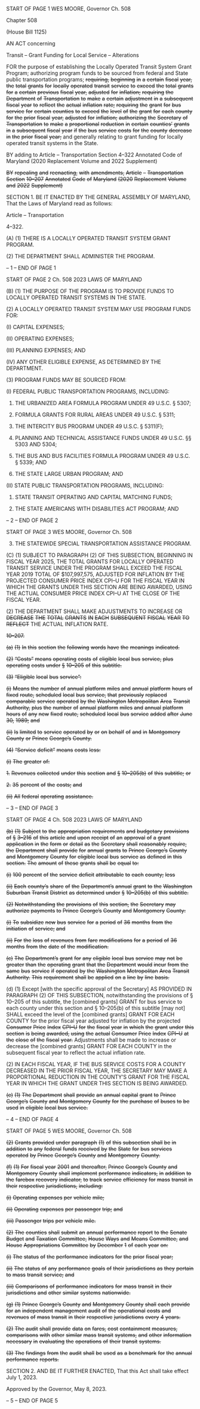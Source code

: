 START OF PAGE 1
WES MOORE, Governor Ch. 508

Chapter 508

(House Bill 1125)

AN ACT concerning

Transit – Grant Funding for Local Service – Alterations

FOR the purpose of establishing the Locally Operated Transit System Grant Program;
authorizing program funds to be sourced from federal and State public
transportation programs; ~~requiring,~~ ~~beginning~~ ~~in~~ ~~a~~ ~~certain~~ ~~fiscal~~ ~~year,~~ ~~the~~ ~~total~~
~~grants~~ ~~for~~ ~~locally~~ ~~operated~~ ~~transit~~ ~~service~~ ~~to~~ ~~exceed~~ ~~the~~ ~~total~~ ~~grants~~ ~~for~~ ~~a~~ ~~certain~~
~~previous~~ ~~fiscal~~ ~~year,~~ ~~adjusted~~ ~~for~~ ~~inflation;~~ ~~requiring~~ ~~the~~ ~~Department~~ ~~of~~
~~Transportation~~ ~~to~~ ~~make~~ ~~a~~ ~~certain~~ ~~adjustment~~ ~~in~~ ~~a~~ ~~subsequent~~ ~~fiscal~~ ~~year~~ ~~to~~ ~~reflect~~
~~the~~ ~~actual~~ ~~inflation~~ ~~rate;~~ ~~requiring~~ ~~the~~ ~~grant~~ ~~for~~ ~~bus~~ ~~service~~ ~~for~~ ~~certain~~ ~~counties~~ ~~to~~
~~exceed~~ ~~the~~ ~~level~~ ~~of~~ ~~the~~ ~~grant~~ ~~for~~ ~~each~~ ~~county~~ ~~for~~ ~~the~~ ~~prior~~ ~~fiscal~~ ~~year,~~ ~~adjusted~~ ~~for~~
~~inflation;~~ ~~authorizing~~ ~~the~~ ~~Secretary~~ ~~of~~ ~~Transportation~~ ~~to~~ ~~make~~ ~~a~~ ~~proportional~~
~~reduction~~ ~~in~~ ~~certain~~ ~~counties’~~ ~~grants~~ ~~in~~ ~~a~~ ~~subsequent~~ ~~fiscal~~ ~~year~~ ~~if~~ ~~the~~ ~~bus~~ ~~service~~
~~costs~~ ~~for~~ ~~the~~ ~~county~~ ~~decrease~~ ~~in~~ ~~the~~ ~~prior~~ ~~fiscal~~ ~~year;~~ and generally relating to grant
funding for locally operated transit systems in the State.

BY adding to
Article – Transportation
Section 4–322
Annotated Code of Maryland
(2020 Replacement Volume and 2022 Supplement)

~~BY~~ ~~repealing~~ ~~and~~ ~~reenacting,~~ ~~with~~ ~~amendments,~~
~~Article~~ ~~–~~ ~~Transportation~~
~~Section~~ ~~10–207~~
~~Annotated~~ ~~Code~~ ~~of~~ ~~Maryland~~
~~(2020~~ ~~Replacement~~ ~~Volume~~ ~~and~~ ~~2022~~ ~~Supplement)~~

SECTION 1. BE IT ENACTED BY THE GENERAL ASSEMBLY OF MARYLAND,
That the Laws of Maryland read as follows:

Article – Transportation

4–322.

(A) (1) THERE IS A LOCALLY OPERATED TRANSIT SYSTEM GRANT
PROGRAM.

(2) THE DEPARTMENT SHALL ADMINISTER THE PROGRAM.

– 1 –
END OF PAGE 1

START OF PAGE 2
Ch. 508 2023 LAWS OF MARYLAND

(B) (1) THE PURPOSE OF THE PROGRAM IS TO PROVIDE FUNDS TO
LOCALLY OPERATED TRANSIT SYSTEMS IN THE STATE.

(2) A LOCALLY OPERATED TRANSIT SYSTEM MAY USE PROGRAM
FUNDS FOR:

(I) CAPITAL EXPENSES;

(II) OPERATING EXPENSES;

(III) PLANNING EXPENSES; AND

(IV) ANY OTHER ELIGIBLE EXPENSE, AS DETERMINED BY THE
DEPARTMENT.

(3) PROGRAM FUNDS MAY BE SOURCED FROM:

(I) FEDERAL PUBLIC TRANSPORTATION PROGRAMS,
INCLUDING:

1. THE URBANIZED AREA FORMULA PROGRAM UNDER
49 U.S.C. § 5307;

2. FORMULA GRANTS FOR RURAL AREAS UNDER 49
U.S.C. § 5311;

3. THE INTERCITY BUS PROGRAM UNDER 49 U.S.C. §
5311(F);

4. PLANNING AND TECHNICAL ASSISTANCE FUNDS
UNDER 49 U.S.C. §§ 5303 AND 5304;

5. THE BUS AND BUS FACILITIES FORMULA PROGRAM
UNDER 49 U.S.C. § 5339; AND

6. THE STATE LARGE URBAN PROGRAM; AND

(II) STATE PUBLIC TRANSPORTATION PROGRAMS, INCLUDING:

1. STATE TRANSIT OPERATING AND CAPITAL
MATCHING FUNDS;

2. THE STATE AMERICANS WITH DISABILITIES ACT
PROGRAM; AND

– 2 –
END OF PAGE 2

START OF PAGE 3
WES MOORE, Governor Ch. 508

3. THE STATEWIDE SPECIAL TRANSPORTATION
ASSISTANCE PROGRAM.

(C) (1) SUBJECT TO PARAGRAPH (2) OF THIS SUBSECTION, BEGINNING IN
FISCAL YEAR 2025, THE TOTAL GRANTS FOR LOCALLY OPERATED TRANSIT SERVICE
UNDER THE PROGRAM SHALL EXCEED THE FISCAL YEAR 2019 TOTAL OF
$107,997,575, ADJUSTED FOR INFLATION BY THE PROJECTED CONSUMER PRICE
INDEX CPI–U FOR THE FISCAL YEAR IN WHICH THE GRANTS UNDER THIS SECTION
ARE BEING AWARDED, USING THE ACTUAL CONSUMER PRICE INDEX CPI–U AT THE
CLOSE OF THE FISCAL YEAR.

(2) THE DEPARTMENT SHALL MAKE ADJUSTMENTS TO INCREASE OR
~~DECREASE~~ ~~THE~~ ~~TOTAL~~ ~~GRANTS~~ ~~IN~~ ~~EACH~~ ~~SUBSEQUENT~~ ~~FISCAL~~ ~~YEAR~~ ~~TO~~ ~~REFLECT~~
THE ACTUAL INFLATION RATE.

~~10–207.~~

~~(a)~~ ~~(1)~~ ~~In~~ ~~this~~ ~~section~~ ~~the~~ ~~following~~ ~~words~~ ~~have~~ ~~the~~ ~~meanings~~ ~~indicated.~~

~~(2)~~ ~~“Costs”~~ ~~means~~ ~~operating~~ ~~costs~~ ~~of~~ ~~eligible~~ ~~local~~ ~~bus~~ ~~service,~~ ~~plus~~
~~operating~~ ~~costs~~ ~~under~~ ~~§~~ ~~10–205~~ ~~of~~ ~~this~~ ~~subtitle.~~

~~(3)~~ ~~“Eligible~~ ~~local~~ ~~bus~~ ~~service”:~~

~~(i)~~ ~~Means~~ ~~the~~ ~~number~~ ~~of~~ ~~annual~~ ~~platform~~ ~~miles~~ ~~and~~ ~~annual~~ ~~platform~~
~~hours~~ ~~of~~ ~~fixed~~ ~~route,~~ ~~scheduled~~ ~~local~~ ~~bus~~ ~~service,~~ ~~that~~ ~~previously~~ ~~replaced~~ ~~comparable~~
~~service~~ ~~operated~~ ~~by~~ ~~the~~ ~~Washington~~ ~~Metropolitan~~ ~~Area~~ ~~Transit~~ ~~Authority,~~ ~~plus~~ ~~the~~ ~~number~~
~~of~~ ~~annual~~ ~~platform~~ ~~miles~~ ~~and~~ ~~annual~~ ~~platform~~ ~~hours~~ ~~of~~ ~~any~~ ~~new~~ ~~fixed~~ ~~route,~~ ~~scheduled~~ ~~local~~
~~bus~~ ~~service~~ ~~added~~ ~~after~~ ~~June~~ ~~30,~~ ~~1989;~~ ~~and~~

~~(ii)~~ ~~Is~~ ~~limited~~ ~~to~~ ~~service~~ ~~operated~~ ~~by~~ ~~or~~ ~~on~~ ~~behalf~~ ~~of~~ ~~and~~ ~~in~~
~~Montgomery~~ ~~County~~ ~~or~~ ~~Prince~~ ~~George’s~~ ~~County.~~

~~(4)~~ ~~“Service~~ ~~deficit”~~ ~~means~~ ~~costs~~ ~~less:~~

~~(i)~~ ~~The~~ ~~greater~~ ~~of:~~

~~1.~~ ~~Revenues~~ ~~collected~~ ~~under~~ ~~this~~ ~~section~~ ~~and~~ ~~§~~ ~~10–205(b)~~ ~~of~~
~~this~~ ~~subtitle;~~ ~~or~~

~~2.~~ ~~35~~ ~~percent~~ ~~of~~ ~~the~~ ~~costs;~~ ~~and~~

~~(ii)~~ ~~All~~ ~~federal~~ ~~operating~~ ~~assistance.~~

– 3 –
END OF PAGE 3

START OF PAGE 4
Ch. 508 2023 LAWS OF MARYLAND

~~(b)~~ ~~(1)~~ ~~Subject~~ ~~to~~ ~~the~~ ~~appropriation~~ ~~requirements~~ ~~and~~ ~~budgetary~~ ~~provisions~~ ~~of~~
~~§~~ ~~3–216~~ ~~of~~ ~~this~~ ~~article~~ ~~and~~ ~~upon~~ ~~receipt~~ ~~of~~ ~~an~~ ~~approval~~ ~~of~~ ~~a~~ ~~grant~~ ~~application~~ ~~in~~ ~~the~~ ~~form~~ ~~or~~
~~detail~~ ~~as~~ ~~the~~ ~~Secretary~~ ~~shall~~ ~~reasonably~~ ~~require,~~ ~~the~~ ~~Department~~ ~~shall~~ ~~provide~~ ~~for~~ ~~annual~~
~~grants~~ ~~to~~ ~~Prince~~ ~~George’s~~ ~~County~~ ~~and~~ ~~Montgomery~~ ~~County~~ ~~for~~ ~~eligible~~ ~~local~~ ~~bus~~ ~~service~~ ~~as~~
~~defined~~ ~~in~~ ~~this~~ ~~section.~~ ~~The~~ ~~amount~~ ~~of~~ ~~these~~ ~~grants~~ ~~shall~~ ~~be~~ ~~equal~~ ~~to:~~

~~(i)~~ ~~100~~ ~~percent~~ ~~of~~ ~~the~~ ~~service~~ ~~deficit~~ ~~attributable~~ ~~to~~ ~~each~~ ~~county;~~ ~~less~~

~~(ii)~~ ~~Each~~ ~~county’s~~ ~~share~~ ~~of~~ ~~the~~ ~~Department’s~~ ~~annual~~ ~~grant~~ ~~to~~ ~~the~~
~~Washington~~ ~~Suburban~~ ~~Transit~~ ~~District~~ ~~as~~ ~~determined~~ ~~under~~ ~~§~~ ~~10–205(b)~~ ~~of~~ ~~this~~ ~~subtitle.~~

~~(2)~~ ~~Notwithstanding~~ ~~the~~ ~~provisions~~ ~~of~~ ~~this~~ ~~section,~~ ~~the~~ ~~Secretary~~ ~~may~~
~~authorize~~ ~~payments~~ ~~to~~ ~~Prince~~ ~~George’s~~ ~~County~~ ~~and~~ ~~Montgomery~~ ~~County:~~

~~(i)~~ ~~To~~ ~~subsidize~~ ~~new~~ ~~bus~~ ~~service~~ ~~for~~ ~~a~~ ~~period~~ ~~of~~ ~~36~~ ~~months~~ ~~from~~ ~~the~~
~~initiation~~ ~~of~~ ~~service;~~ ~~and~~

~~(ii)~~ ~~For~~ ~~the~~ ~~loss~~ ~~of~~ ~~revenues~~ ~~from~~ ~~fare~~ ~~modifications~~ ~~for~~ ~~a~~ ~~period~~ ~~of~~ ~~36~~
~~months~~ ~~from~~ ~~the~~ ~~date~~ ~~of~~ ~~the~~ ~~modification.~~

~~(c)~~ ~~The~~ ~~Department’s~~ ~~grant~~ ~~for~~ ~~any~~ ~~eligible~~ ~~local~~ ~~bus~~ ~~service~~ ~~may~~ ~~not~~ ~~be~~ ~~greater~~
~~than~~ ~~the~~ ~~operating~~ ~~grant~~ ~~that~~ ~~the~~ ~~Department~~ ~~would~~ ~~incur~~ ~~from~~ ~~the~~ ~~same~~ ~~bus~~ ~~service~~ ~~if~~
~~operated~~ ~~by~~ ~~the~~ ~~Washington~~ ~~Metropolitan~~ ~~Area~~ ~~Transit~~ ~~Authority.~~ ~~This~~ ~~requirement~~ ~~shall~~
~~be~~ ~~applied~~ ~~on~~ ~~a~~ ~~line~~ ~~by~~ ~~line~~ ~~basis.~~

(d) (1) Except [with the specific approval of the Secretary] AS PROVIDED IN
PARAGRAPH (2) OF THIS SUBSECTION, notwithstanding the provisions of § 10–205 of
this subtitle, the [combined grants] GRANT for bus service to each county under this section
and § 10–205(b) of this subtitle [may not] SHALL exceed the level of the [combined grants]
GRANT FOR EACH COUNTY for the prior fiscal year adjusted for inflation by the projected
~~Consumer~~ ~~Price~~ ~~Index~~ ~~CPI–U~~ ~~for~~ ~~the~~ ~~fiscal~~ ~~year~~ ~~in~~ ~~which~~ ~~the~~ ~~grant~~ ~~under~~ ~~this~~ ~~section~~ ~~is~~
~~being~~ ~~awarded,~~ ~~using~~ ~~the~~ ~~actual~~ ~~Consumer~~ ~~Price~~ ~~Index~~ ~~CPI–U~~ ~~at~~ ~~the~~ ~~close~~ ~~of~~ ~~the~~ ~~fiscal~~ ~~year.~~
Adjustments shall be made to increase or decrease the [combined grants] GRANT FOR
EACH COUNTY in the subsequent fiscal year to reflect the actual inflation rate.

(2) IN EACH FISCAL YEAR, IF THE BUS SERVICE COSTS FOR A COUNTY
DECREASED IN THE PRIOR FISCAL YEAR, THE SECRETARY MAY MAKE A
PROPORTIONAL REDUCTION IN THE COUNTY’S GRANT FOR THE FISCAL YEAR IN
WHICH THE GRANT UNDER THIS SECTION IS BEING AWARDED.

~~(e)~~ ~~(1)~~ ~~The~~ ~~Department~~ ~~shall~~ ~~provide~~ ~~an~~ ~~annual~~ ~~capital~~ ~~grant~~ ~~to~~ ~~Prince~~
~~George’s~~ ~~County~~ ~~and~~ ~~Montgomery~~ ~~County~~ ~~for~~ ~~the~~ ~~purchase~~ ~~of~~ ~~buses~~ ~~to~~ ~~be~~ ~~used~~ ~~in~~ ~~eligible~~
~~local~~ ~~bus~~ ~~service.~~

– 4 –
END OF PAGE 4

START OF PAGE 5
WES MOORE, Governor Ch. 508

~~(2)~~ ~~Grants~~ ~~provided~~ ~~under~~ ~~paragraph~~ ~~(1)~~ ~~of~~ ~~this~~ ~~subsection~~ ~~shall~~ ~~be~~ ~~in~~
~~addition~~ ~~to~~ ~~any~~ ~~federal~~ ~~funds~~ ~~received~~ ~~by~~ ~~the~~ ~~State~~ ~~for~~ ~~bus~~ ~~services~~ ~~operated~~ ~~by~~ ~~Prince~~
~~George’s~~ ~~County~~ ~~and~~ ~~Montgomery~~ ~~County.~~

~~(f)~~ ~~(1)~~ ~~For~~ ~~fiscal~~ ~~year~~ ~~2001~~ ~~and~~ ~~thereafter,~~ ~~Prince~~ ~~George’s~~ ~~County~~ ~~and~~
~~Montgomery~~ ~~County~~ ~~shall~~ ~~implement~~ ~~performance~~ ~~indicators,~~ ~~in~~ ~~addition~~ ~~to~~ ~~the~~ ~~farebox~~
~~recovery~~ ~~indicator,~~ ~~to~~ ~~track~~ ~~service~~ ~~efficiency~~ ~~for~~ ~~mass~~ ~~transit~~ ~~in~~ ~~their~~ ~~respective~~
~~jurisdictions,~~ ~~including:~~

~~(i)~~ ~~Operating~~ ~~expenses~~ ~~per~~ ~~vehicle~~ ~~mile;~~

~~(ii)~~ ~~Operating~~ ~~expenses~~ ~~per~~ ~~passenger~~ ~~trip;~~ ~~and~~

~~(iii)~~ ~~Passenger~~ ~~trips~~ ~~per~~ ~~vehicle~~ ~~mile.~~

~~(2)~~ ~~The~~ ~~counties~~ ~~shall~~ ~~submit~~ ~~an~~ ~~annual~~ ~~performance~~ ~~report~~ ~~to~~ ~~the~~ ~~Senate~~
~~Budget~~ ~~and~~ ~~Taxation~~ ~~Committee,~~ ~~House~~ ~~Ways~~ ~~and~~ ~~Means~~ ~~Committee,~~ ~~and~~ ~~House~~
~~Appropriations~~ ~~Committee~~ ~~by~~ ~~December~~ ~~1~~ ~~of~~ ~~each~~ ~~year~~ ~~on:~~

~~(i)~~ ~~The~~ ~~status~~ ~~of~~ ~~the~~ ~~performance~~ ~~indicators~~ ~~for~~ ~~the~~ ~~prior~~ ~~fiscal~~ ~~year;~~

~~(ii)~~ ~~The~~ ~~status~~ ~~of~~ ~~any~~ ~~performance~~ ~~goals~~ ~~of~~ ~~their~~ ~~jurisdictions~~ ~~as~~ ~~they~~
~~pertain~~ ~~to~~ ~~mass~~ ~~transit~~ ~~service;~~ ~~and~~

~~(iii)~~ ~~Comparisons~~ ~~of~~ ~~performance~~ ~~indicators~~ ~~for~~ ~~mass~~ ~~transit~~ ~~in~~ ~~their~~
~~jurisdictions~~ ~~and~~ ~~other~~ ~~similar~~ ~~systems~~ ~~nationwide.~~

~~(g)~~ ~~(1)~~ ~~Prince~~ ~~George’s~~ ~~County~~ ~~and~~ ~~Montgomery~~ ~~County~~ ~~shall~~ ~~each~~ ~~provide~~ ~~for~~
~~an~~ ~~independent~~ ~~management~~ ~~audit~~ ~~of~~ ~~the~~ ~~operational~~ ~~costs~~ ~~and~~ ~~revenues~~ ~~of~~ ~~mass~~ ~~transit~~ ~~in~~
~~their~~ ~~respective~~ ~~jurisdictions~~ ~~every~~ ~~4~~ ~~years.~~

~~(2)~~ ~~The~~ ~~audit~~ ~~shall~~ ~~provide~~ ~~data~~ ~~on~~ ~~fares,~~ ~~cost~~ ~~containment~~ ~~measures,~~
~~comparisons~~ ~~with~~ ~~other~~ ~~similar~~ ~~mass~~ ~~transit~~ ~~systems,~~ ~~and~~ ~~other~~ ~~information~~ ~~necessary~~ ~~in~~
~~evaluating~~ ~~the~~ ~~operations~~ ~~of~~ ~~their~~ ~~transit~~ ~~systems.~~

~~(3)~~ ~~The~~ ~~findings~~ ~~from~~ ~~the~~ ~~audit~~ ~~shall~~ ~~be~~ ~~used~~ ~~as~~ ~~a~~ ~~benchmark~~ ~~for~~ ~~the~~ ~~annual~~
~~performance~~ ~~reports.~~

SECTION 2. AND BE IT FURTHER ENACTED, That this Act shall take effect July
1, 2023.

Approved by the Governor, May 8, 2023.

– 5 –
END OF PAGE 5